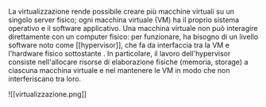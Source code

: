 La virtualizzazione rende possibile creare più macchine virtuali su un singolo server fisico; ogni macchina virtuale (VM) ha il proprio sistema operativo e il software applicativo. Una macchina virtuale non può interagire direttamente con un  computer fisico: per funzionare, ha bisogno di un livello software  noto come [[hypervisor]], che fa da interfaccia tra la VM e  l'hardware fisico sottostante . In particolare, il lavoro dell'hypervisor consiste nell'allocare risorse di elaborazione fisiche (memoria, storage) a ciascuna macchina virtuale e nel mantenere  le VM in modo che non interferiscano tra loro. 

![[virtualizzazione.png]]